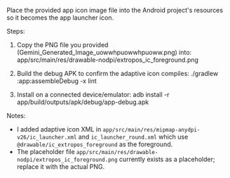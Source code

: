 Place the provided app icon image file into the Android project's resources so it becomes the app launcher icon.

Steps:
1. Copy the PNG file you provided (Gemini_Generated_Image_uowwhpuowwhpuoww.png) into:
   app/src/main/res/drawable-nodpi/extropos_ic_foreground.png

2. Build the debug APK to confirm the adaptive icon compiles:
   ./gradlew :app:assembleDebug -x lint

3. Install on a connected device/emulator:
   adb install -r app/build/outputs/apk/debug/app-debug.apk

Notes:
- I added adaptive icon XML in `app/src/main/res/mipmap-anydpi-v26/ic_launcher.xml` and
  `ic_launcher_round.xml` which use `@drawable/ic_extropos_foreground` as the foreground.
- The placeholder file `app/src/main/res/drawable-nodpi/extropos_ic_foreground.png` currently
  exists as a placeholder; replace it with the actual PNG.

